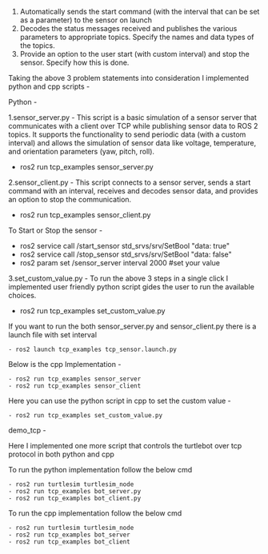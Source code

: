 1. Automatically sends the start command (with the interval that can be set as a parameter)
to the sensor on launch
2. Decodes the status messages received and publishes the various parameters to
appropriate topics. Specify the names and data types of the topics.
3. Provide an option to the user start (with custom interval) and stop the sensor. Specify
how this is done.

Taking the above 3 problem statements into consideration I implemented python and cpp scripts - 

 Python - 

1.sensor_server.py - This script is a basic simulation of a sensor server that communicates with a client over TCP while publishing sensor data to ROS 2 topics. It supports the functionality to send periodic data (with a custom interval) and allows the simulation of sensor data like voltage, temperature, and orientation parameters (yaw, pitch, roll).

 - ros2 run tcp_examples sensor_server.py 

2.sensor_client.py - This script connects to a sensor server, sends a start command with an interval, receives and decodes sensor data, and provides an option to stop the communication.

 - ros2 run tcp_examples sensor_client.py

To Start or Stop the sensor -

 - ros2 service call /start_sensor std_srvs/srv/SetBool "data: true"
 - ros2 service call /stop_sensor std_srvs/srv/SetBool "data: false"
 - ros2 param set /sensor_server interval 2000 #set your value

3.set_custom_value.py - To run the above 3 steps in a single click I implemented user friendly python script gides the user to run the available choices.

 - ros2 run tcp_examples set_custom_value.py

If you want to run the both sensor_server.py and sensor_client.py there is a launch file with set interval

    - ros2 launch tcp_examples tcp_sensor.launch.py

Below is the cpp Implementation -

    - ros2 run tcp_examples sensor_server
    - ros2 run tcp_examples sensor_client

Here you can use the python script in cpp to set the custom value -

    - ros2 run tcp_examples set_custom_value.py

 demo_tcp - 

 Here I implemented one more script that controls the turtlebot over tcp protocol in both python and cpp

 To run the python implementation follow the below cmd

    - ros2 run turtlesim turtlesim_node 
    - ros2 run tcp_examples bot_server.py
    - ros2 run tcp_examples bot_client.py

To run the cpp implementation follow the below cmd

    - ros2 run turtlesim turtlesim_node 
    - ros2 run tcp_examples bot_server
    - ros2 run tcp_examples bot_client

